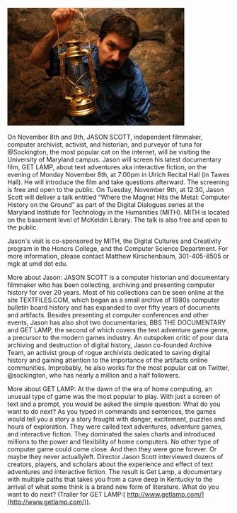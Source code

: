 ![](../images/images-brasslamps.jpg)

On November 8th and 9th, JASON SCOTT, independent filmmaker, computer archivist, activist, and historian, and purveyor of tuna for @Sockington, the most popular cat on the internet, will be visiting the University of Maryland campus. Jason will screen his latest documentary film, GET LAMP, about text adventures aka interactive fiction, on the evening of Monday November 8th, at 7:00pm in Ulrich Recital Hall (in Tawes Hall). He will introduce the film and take questions afterward. The screening is free and open to the public. On Tuesday, November 9th, at 12:30, Jason Scott will deliver a talk entitled "Where the Magnet Hits the Metal: Computer History on the Ground" as part of the Digital Dialogues series at the Maryland Institute for Technology in the Humanities (MITH). MITH is located on the basement level of McKeldin Library. The talk is also free and open to the public.

Jason's visit is co-sponsored by MITH, the Digital Cultures and Creativity program in the Honors College, and the Computer Science Department. For more information, please contact Matthew Kirschenbaum, 301-405-8505 or mgk at umd dot edu.

More about Jason: JASON SCOTT is a computer historian and documentary filmmaker who has been collecting, archiving and presenting computer history for over 20 years. Most of his collections can be seen online at the site TEXTFILES.COM, which began as a small archive of 1980s computer bulletin board history and has expanded to over fifty years of documents and artifacts. Besides presenting at computer conferences and other events, Jason has also shot two documentaries, BBS THE DOCUMENTARY and GET LAMP, the second of which covers the text adventure game genre, a precursor to the modern games industry. An outspoken critic of poor data archiving and destruction of digital history, Jason co-founded Archive Team, an activist group of rogue archivists dedicated to saving digital history and gaining attention to the importance of the artifacts online communities. Improbably, he also works for the most popular cat on Twitter, @sockington, who has nearly a million and a half followers.

More about GET LAMP: At the dawn of the era of home computing, an unusual type of game was the most popular to play. With just a screen of text and a prompt, you would be asked the simple question: What do you want to do next? As you typed in commands and sentences, the games would tell you a story a story fraught with danger, excitement, puzzles and hours of exploration. They were called text adventures, adventure games, and interactive fiction. They dominated the sales charts and introduced millions to the power and flexibility of home computers. No other type of computer game could come close. And then they were gone forever. Or maybe they never actuallyleft. Director Jason Scott interviewed dozens of creators, players, and scholars about the experience and effect of text adventures and interactive fiction. The result is Get Lamp, a documentary with multiple paths that takes you from a cave deep in Kentucky to the arrival of what some think is a brand new form of literature. What do you want to do next? (Trailer for GET LAMP:[ http://www.getlamp.com/](http://www.getlamp.com/)).